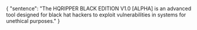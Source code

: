 {
  "sentence": "The HQRIPPER BLACK EDITION V1.0 [ALPHA] is an advanced tool designed for black hat hackers to exploit vulnerabilities in systems for unethical purposes."
}
